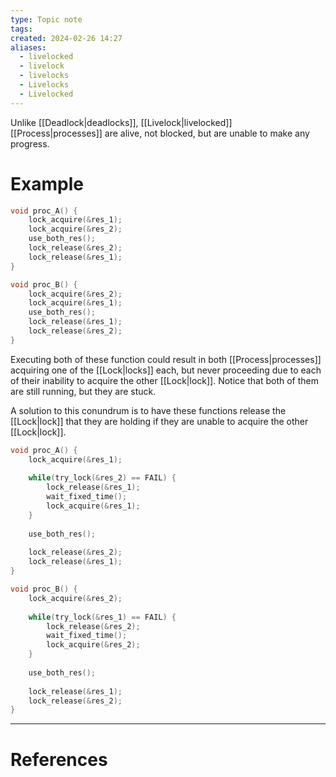 ```yaml
---
type: Topic note
tags: 
created: 2024-02-26 14:27
aliases:
  - livelocked
  - livelock
  - livelocks
  - Livelocks
  - Livelocked
---
```

Unlike [[Deadlock|deadlocks]], [[Livelock|livelocked]] [[Process|processes]] are alive, not blocked, but are unable to make any progress.

# Example

```C
void proc_A() {
	lock_acquire(&res_1);
	lock_acquire(&res_2);
	use_both_res();
	lock_release(&res_2);
	lock_release(&res_1);
}

void proc_B() {
	lock_acquire(&res_2);
	lock_acquire(&res_1);
	use_both_res();
	lock_release(&res_1);
	lock_release(&res_2);
}
```
Executing both of these function could result in both [[Process|processes]] acquiring one of the [[Lock|locks]] each, but never proceeding due to each of their inability to acquire the other [[Lock|lock]].  Notice that both of them are still running, but they are stuck.

A solution to this conundrum is to  have these functions release the [[Lock|lock]] that they are holding if they are unable to acquire the other [[Lock|lock]].
```C
void proc_A() {
	lock_acquire(&res_1);
	
	while(try_lock(&res_2) == FAIL) {
		lock_release(&res_1);
		wait_fixed_time();
		lock_acquire(&res_1);
	}
	
	use_both_res();
	
	lock_release(&res_2);
	lock_release(&res_1);
}

void proc_B() {
	lock_acquire(&res_2);
	
	while(try_lock(&res_1) == FAIL) {
		lock_release(&res_2);
		wait_fixed_time();
		lock_acquire(&res_2);
	}
	
	use_both_res();
	
	lock_release(&res_1);
	lock_release(&res_2);
}
```

---
# References
